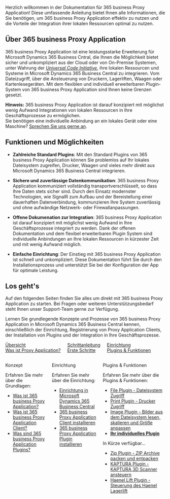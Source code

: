Herzlich willkommen in der Dokumentation für 365 business Proxy Application! Diese umfassende Anleitung bietet Ihnen alle Informationen, die Sie benötigen, um 365 business Proxy Application effektiv zu nutzen und die Vorteile der Integration ihrer lokalen Ressourcen optimal zu nutzen.

## Über 365 business Proxy Application

365 business Proxy Application ist eine leistungsstarke Erweiterung für Microsoft Dynamics 365 Business Cntral, die Ihnen die Möglichkeit bietet sicher und unkompliziert aus der Cloud oder von On-Premise Systemen, unter Wahrung der [*Universal Code Initiative*](https://www.microsoft.com/en-us/dynamics-365/blog/it-professional/2022/10/28/the-dynamics-365-business-central-universal-code-initiative-is-live/), ihre lokalen Ressourcen und Systeme in Microsoft Dynamics 365 Business Central zu integrieren. Vom Dateizugriff, über die Ansteuerung von Druckern, Lagerliften, Waagen oder Kartenlesegeräten. Mit dem flexiblen und individuell erweiterbaren Plugin-System von 365 business Proxy Application sind Ihnen keine Grenzen gesetzt.

<div class="alert alert-info">
    <i class="fa-solid fa-lightbulb"></i> <strong>Hinweis:</strong> 365 business Proxy Application ist darauf konzipiert mit möglichst wenig Aufwand Integrationen von lokalen Ressourcen in Ihre Geschäftsprozesse zu ermöglichen.<br>Sie benötigen eine individuelle Anbindung an ein lokales Gerät oder eine Maschine? <a href="https://365businessdev.com/kontakt/" target="_blank">Sprechen Sie uns gerne an</a>.
</div>

## Funktionen und Möglichkeiten

- **Zahlreiche Standard Plugins**: Mit den Standard Plugins von 365 business Proxy Application können Sie problemlos auf Ihr lokales Dateisystem zugreifen, Drucker, Waagen und vieles mehr direkt aus Microsoft Dynamics 365 Business Central integrieren.

- **Sichere und zuverlässige Datenkommunikation**: 365 business Proxy Application kommuniziert vollständig transportverschlüsselt, so dass Ihre Daten stets sicher sind. Durch den Einsatz modernster Technologien, wie SignalR zum Aufbau und der Bereistellung einer dauerhaften Datenverbindung, kommunzieren Ihre System zuverlässig und ohne aufwändige Netzwerk- oder Firewallanpassungen.

- **Offene Dokumenation zur Integration**: 365 business Proxy Application ist darauf konzipiert mit möglichst wenig Aufwand in Ihre Geschäftsprozesse integriert zu werden. Dank der offenen Dokumentation und dem flexibel erweiterbaren Plugin System sind individuelle Anbindungen an Ihre lokalen Ressourcen in kürzester Zeit und mit wenig Aufwand möglich.

- **Einfache Einrichtung**: Der Einstieg mit 365 business Proxy Application ist schnell und unkompliziert. Diese Dokumentation führt Sie durch den Installationsprozess und unterstützt Sie bei der Konfiguration der App für optimale Leistung.

## Los geht's

Auf den folgenden Seiten finden Sie alles um direkt mit 365 business Proxy Application zu starten. Bei Fragen oder weiteren Unterstützungsbedarf steht Ihnen unser Support-Team gerne zur Verfügung.

Lernen Sie grundlegende Konzepte und Prozesse von 365 business Proxy Application in Microsoft Dynamics 365 Business Central kennen, einschließlich der Einrichtung, Registrierung von Proxy Application Clients, der Installation von Plugins und der Integration in Ihre Geschäftsprozesse.

<div class="columns">
    <div>
        <a href="proxy-application-whatis/">
            <div>
                <div><i class="fa-duotone fa-map"></i></div>
                <div>&Uuml;bersicht</div>
                <div>Was ist Proxy Application?</div>
            </div>
        </a>
    </div>
    <div>
        <a href="get-started/">
            <div>
                <div><i class="fa-duotone fa-ballot-check"></i></div>
                <div>Schrittanleitung</div>
                <div>Erste Schritte</div>
            </div>
        </a>
    </div>
    <div>
        <a href="plugins/">
            <div>
                <div><i class="fa-duotone fa-book-open-cover"></i></div>
                <div>Einrichtung</div>
                <div>Plugins & Funktionen</div>
            </div>
        </a>
    </div>
</div>

<div class="columns" style="margin-top: 30px;">
    <div>
        <span class="columns-title">Konzept</span>
        <p>
            Erfahren Sie mehr über die Grundlagen:
            <ul class="fa-ul">
                <li><span class="fa-li"><i class="fa-solid fa-pen-ruler"></i></span><a href="proxy-application-whatis/">Was ist 365 business Proxy Application?</a></li>
                <li><span class="fa-li"><i class="fa-solid fa-sitemap"></i></span><a href="proxy-application-client-whatis/">Was ist 365 business Proxy Application Client?</a></li>
                <li><span class="fa-li"><i class="fa-solid fa-arrow-up-right-from-square"></i></span><a href="plugins/">Was sind 365 business Proxy Application Plugins?</a></li>
            </ul>            
        </p>
    </div>
    <div>
        <span class="columns-title">Einrichtung</span>
        <p>
            Erfahren Sie mehr über die Einrichtung:
            <ul class="fa-ul">
                <li><span class="fa-li"><i class="fa-solid fa-screwdriver-wrench"></i></span><a href="setup/">Einrichtung in Microsoft Dynamics 365 Business Central</a></li>
                <li><span class="fa-li"><i class="fa-solid fa-gear"></i></span><a href="proxy-application-client-installation/">365 business Proxy Application Client installieren</a></li>
                <li><span class="fa-li"><i class="fa-solid fa-arrow-up-right-from-square"></i></span><a href="plugin-installation/">365 business Proxy Application Plugin installieren</a></li>
            </ul>
        </p>
    </div>
    <div>
         <span class="columns-title">Plugins & Funktionen</span>
             <p>
                Erfahren Sie mehr über die Plugins & Funktionen:
                <ul class="fa-ul">
                    <li><span class="fa-li"><i class="fa-solid fa-files"></i></span><a href="plugins/file/">File Plugin - Dateisystem Zugriff</a></li>
                    <li><span class="fa-li"><i class="fa-solid fa-user-plus"></i></span><a href="plugins/print/">Print Plugin - Drucker Zugriff</a></li>
                    <li><span class="fa-li"><i class="fa-solid fa-images"></i></span><a href="plugins/image/">Image Plugin - Bilder aus dem Dateisystem lesen, skalieren und Größe anpassen</a></li>
                    <li><span class="fa-li"><i class="fa-solid fa-scanner-image"></i></span><a href="plugins/custom/"><strong>Ihr individuelles Plugin</strong></a></li>
                </ul>
                In K&uuml;rze verf&uuml;gbar...
                <ul class="fa-ul">
                    <li><span class="fa-li"><i class="fa-solid fa-file-zipper"></i></span><a href="plugins/zip/">Zip Plugin - ZIP Archive packen und entpacken</a></li>
                    <li><span class="fa-li"><i class="fa-solid fa-scanner-image"></i></span><a href="plugins/kaptura/">KAPTURA Plugin - KAPTURA 3D Scanner ansteuern</a></li>
                    <li><span class="fa-li"><i class="fa-solid fa-shelves"></i></span><a href="plugins/haenel/">Haenel Lift Plugin - Steuerung des Haenel Lagerlift</a></li>
                </ul>
            </p>
    </div>
</div>